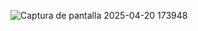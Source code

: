 ![Captura de pantalla 2025-04-20 173948](https://github.com/user-attachments/assets/f636246f-3c2c-43ba-9274-abab3e46ffc2)
